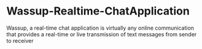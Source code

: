 # Wassup-Realtime-ChatApplication
Wassup, a real-time chat application is virtually any online communication that provides a real-time or live transmission of text messages from sender to receiver
